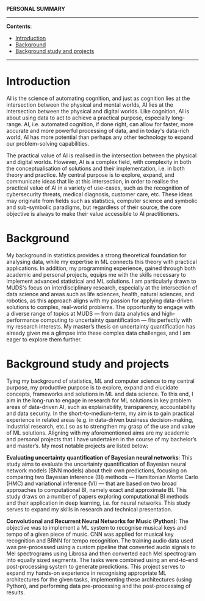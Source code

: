 **PERSONAL SUMMARY**

---

**Contents**:

- [Introduction](#introduction)
- [Background](#background)
- [Background study and projects](#background-study-and-projects)

---

# Introduction
AI is the science of automating cognition, and just as cognition lies at the intersection between the physical and mental worlds, AI lies at the intersection between the physical and digital worlds. Like cognition, AI is about using data to act to achieve a practical purpose, especially long-range. AI, i.e. automated cognition, if done right, can allow for faster, more accurate and more powerful processing of data, and in today's data-rich world, AI has more potential than perhaps any other technology to expand our problem-solving capabilities.

The practical value of AI is realised in the intersection between the physical and digital worlds. However, AI is a complex field, with complexity in both the conceptualisation of solutions and their implementation, i.e. in both theory and practice. My central purpose is to explore, expand, and communicate ideas that lie at this intersection, in order to realise the practical value of AI in a variety of use-cases, such as the recognition of cybersecurity threats, medical diagnosis, customer care, etc. These ideas may originate from fields such as statistics, computer science and symbolic and sub-symbolic paradigms, but regardless of their source, the core objective is always to make their value accessible to AI practitioners.

# Background
My background in statistics provides a strong theoretical foundation for analysing data, while my expertise in ML connects this theory with practical applications. In addition, my programming experience, gained through both academic and personal projects, equips me with the skills necessary to implement advanced statistical and ML solutions. I am particularly drawn to MUDS's focus on interdisciplinary research, especially at the intersection of data science and areas such as life sciences, health, natural sciences, and robotics, as this approach aligns with my passion for applying data-driven solutions to complex, real-world problems. The opportunity to engage with a diverse range of topics at MUDS — from data analytics and high-performance computing to uncertainty quantification — fits perfectly with my research interests. My master’s thesis on uncertainty quantification has already given me a glimpse into these complex data challenges, and I am eager to explore them further.

# Background study and projects
Tying my background of statistics, ML and computer science to my central purpose, my productive purpose is to explore, expand and elucidate concepts, frameworks and solutions in ML and data science. To this end, I aim in the long-run to engage in research for ML solutions in key problem areas of data-driven AI, such as explainability, transparency, accountability and data security. In the short-to-medium-term, my aim is to gain practical experience in related areas (e.g. in data-driven business decision-making, industrial research, etc.) so as to strengthen my grasp of the use and value of ML solutions. Aligning with my aforementioned aims are my academic and personal projects that I have undertaken in the course of my bachelor’s and master’s. My most notable projects are listed below:

**Evaluating uncertainty quantification of Bayesian neural networks**: This study aims to evaluate the uncertainty quantification of Bayesian neural network models (BNN models) about their own predictions, focusing on comparing two Bayesian inference (BI) methods — Hamiltonian Monte Carlo (HMC) and variational inference (VI) — that are based on two broad approaches to computational BI, namely exact and approximate BI. This study draws on a number of papers exploring computational BI methods and their application in deep learning, i.e. for neural networks. This study serves to expand my skills in research and technical presentation.

**Convolutional and Recurrent Neural Networks for Music (Python)**: The objective was to implement a ML system to recognise musical keys and tempo of a given piece of music. CNN was applied for musical key recognition and BRNN for tempo recognition. The training audio data used was pre-processed using a custom pipeline that converted audio signals to Mel spectrograms using Librosa and then converted each Mel spectrogram into equally sized segments. The tasks were combined using an end-to-end post-processing system to generate predictions. This project serves to expand my hands-on experience in recognising appropriate ML architectures for the given tasks, implementing these architectures (using Python), and performing data pre-processing and the post-processing of results.